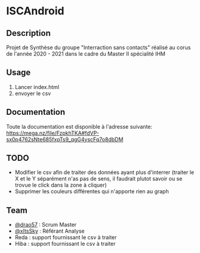 # ISCAndroid

## Description
Projet de Synthèse du groupe "Interraction sans contacts" réalisé au corus de l'année 2020 - 2021 dans le cadre du Master II spécialité IHM

## Usage
1. Lancer index.html
2. envoyer le csv

## Documentation
Toute la documentation est disponible à l'adresse suivante: https://mega.nz/file/FzpkhTKA#fdVP-sx0p4762sNte685fxpTs9_qgG4yscFq7o8dbDM

## TODO

* Modifier le csv afin de traiter des données ayant plus d'interrer (traiter le X et le Y séparément n'as pas de sens, il faudrait plutot savoir ou se trovue le click dans la zone à cliquer)
* Supprimer les couleurs différentes qui n'apporte rien au graph

## Team

* [@drao57](https://github.com/drao57) : Scrum Master
* [@xItsSky](https://github.com/xItsSky) : Référant Analyse
* Reda : support fournissant le csv à traiter
* Hiba : support fournissant le csv à traiter
